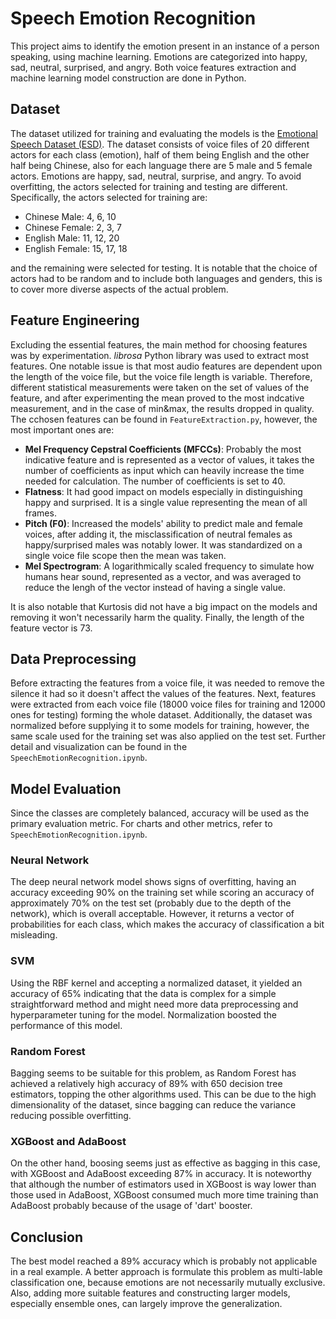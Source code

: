 # Speech Emotion Recognition

This project aims to identify the emotion present in an instance of a person speaking, using machine learning. Emotions are categorized into happy, sad, neutral, surprised, and angry. Both voice features extraction and machine learning model construction are done in Python.

## Dataset

The dataset utilized for training and evaluating the models is the [Emotional Speech Dataset (ESD)](https://github.com/HLTSingapore/Emotional-Speech-Data). The dataset consists of voice files of 20 different actors for each class (emotion), half of them being English and the other half being Chinese, also for each language there are 5 male and 5 female actors. Emotions are happy, sad, neutral, surprise, and angry.
To avoid overfitting, the actors selected for training and testing are different. Specifically, the actors selected for training are: 
* Chinese Male: 4, 6, 10
* Chinese Female: 2, 3, 7
* English Male: 11, 12, 20
* English Female: 15, 17, 18

and the remaining were selected for testing. It is notable that the choice of actors had to be random and to include both languages and genders, this is to cover more diverse aspects of the actual problem.

## Feature Engineering

Excluding the essential features, the main method for choosing features was by experimentation. *librosa* Python library was used to extract most features. One notable issue is that most audio features are dependent upon the length of the voice file, but the voice file length is variable. Therefore, different statistical measurements were taken on the set of values of the feature, and after experimenting the mean proved to the most indcative measurement, and in the case of min&max, the results dropped in quality. The cchosen features can be found in `FeatureExtraction.py`, however, the most important ones are:
* **Mel Frequency Cepstral Coefficients (MFCCs)**: Probably the most indicative feature and is represented as a vector of values, it takes the number of coefficients as input which can heavily  increase the time needed for calculation. The number of coefficients is set to 40.
* **Flatness**: It had good impact on models especially in distinguishing happy and surprised. It is a single value representing the mean of all frames.
* **Pitch (F0)**: Increased the models' ability to predict male and female voices, after adding it, the misclassification of neutral females as happy/surprised males was notably lower. It was standardized on a single voice file scope then the mean was taken.
* **Mel Spectrogram**: A logarithmically scaled frequency to simulate how humans hear sound, represented as a vector, and was averaged to reduce the lengh of the vector instead of having a single value.

It is also notable that Kurtosis did not have a big impact on the models and removing it won't necessarily harm the quality. Finally, the length of the feature vector is 73.

## Data Preprocessing

Before extracting the features from a voice file, it was needed to remove the silence it had so it doesn't affect the values of the features. Next, features were extracted from each voice file (18000 voice files for training and 12000 ones for testing) forming the whole dataset. Additionally, the dataset was normalized before supplying it to some models for training, however, the same scale used for the training set was also applied on the test set. Further detail and visualization can be found in the `SpeechEmotionRecognition.ipynb`.

## Model Evaluation

Since the classes are completely balanced, accuracy will be used as the primary evaluation metric. For charts and other metrics, refer to `SpeechEmotionRecognition.ipynb`.

### Neural Network

The deep neural network model shows signs of overfitting, having an accuracy exceeding 90% on the training set while scoring an accuracy of approximately 70% on the test set (probably due to the depth of the network), which is overall acceptable. However, it returns a vector of probabilities for each class, which makes the accuracy of classification a bit misleading.

### SVM

Using the RBF kernel and accepting a normalized dataset, it yielded an accuracy of 65% indicating that the data is complex for a simple straightforward method and might need more data preprocessing and hyperparameter tuning for the model. Normalization boosted the performance of this model.

### Random Forest

Bagging seems to be suitable for this problem, as Random Forest has achieved a relatively high accuracy of 89% with 650 decision tree estimators, topping the other algorithms used. This can be due to the high dimensionality of the dataset, since bagging can reduce the variance reducing possible overfitting.

### XGBoost and AdaBoost

On the other hand, boosing seems just as effective as bagging in this case, with XGBoost and AdaBoost exceeding 87% in accuracy. It is noteworthy that although the number of estimators used in XGBoost is way lower than those used in AdaBoost, XGBoost consumed much more time training than AdaBoost probably because of the usage of 'dart' booster.

## Conclusion

The best model reached a 89% accuracy which is probably not applicable in a real example. A better approach is formulate this problem as multi-lable classification one, because emotions are not necessarily mutually exclusive. Also, adding more suitable features and constructing larger models, especially ensemble ones, can largely improve the generalization.
